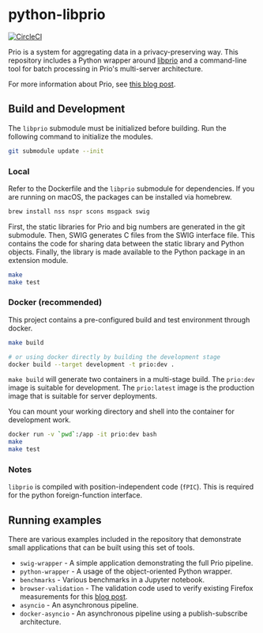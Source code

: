 # python-libprio

[![CircleCI](https://circleci.com/gh/mozilla/python-libprio.svg?style=svg)](https://circleci.com/gh/mozilla/python-libprio)

Prio is a system for aggregating data in a privacy-preserving way. This
repository includes a Python wrapper around [libprio](https://github.com/mozilla/libprio) 
and a command-line tool for batch processing in Prio's multi-server architecture.

For more information about Prio, see [this blog
post](https://hacks.mozilla.org/2018/10/testing-privacy-preserving-telemetry-with-prio/).

## Build and Development

The `libprio` submodule must be initialized before building. Run the following
command to initialize the modules.

```bash
git submodule update --init
```

### Local

Refer to the Dockerfile and the `libprio` submodule for dependencies. If you are
running on macOS, the packages can be installed via homebrew.

```bash
brew install nss nspr scons msgpack swig
```

First, the static libraries for Prio and big numbers are generated in the git
submodule. Then, SWIG generates C files from the SWIG interface file. This
contains the code for sharing data between the static library and Python
objects. Finally, the library is made available to the Python package in an
extension module.

```bash
make
make test
```

### Docker (recommended)

This project contains a pre-configured build and test environment through
docker.

```bash
make build

# or using docker directly by building the development stage
docker build --target development -t prio:dev .
```

`make build` will generate two containers in a multi-stage build. The `prio:dev`
image is suitable for development. The `prio:latest` image is the production
image that is suitable for server deployments.

You can mount your working directory and shell into the container for
development work.

```bash
docker run -v `pwd`:/app -it prio:dev bash
make
make test
```

### Notes

`libprio` is compiled with position-independent code (`fPIC`).
This is required for the python foreign-function interface.

## Running examples

There are various examples included in the repository that demonstrate small
applications that can be built using this set of tools.

* `swig-wrapper` - A simple application demonstrating the full Prio pipeline.
* `python-wrapper` - A usage of the object-oriented Python wrapper.
* `benchmarks` - Various benchmarks in a Jupyter notebook.
* `browser-validation` - The validation code used to verify existing Firefox
  measurements for this [blog
  post](https://hacks.mozilla.org/2018/10/testing-privacy-preserving-telemetry-with-prio/).
* `asyncio` - An asynchronous pipeline.
* `docker-asyncio` - An asynchronous pipeline using a publish-subscribe
  architecture.
